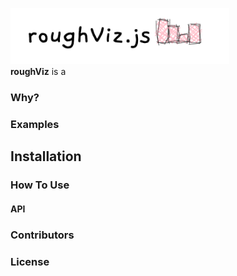 <img src="https://raw.githubusercontent.com/jwilber/random_data/master/roughViz_Title.png" width="350" alt="roughViz.js"><br>
**roughViz** is a 

### Why?



### Examples



## Installation


### How To Use


#### API



### Contributors


### License
